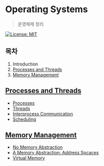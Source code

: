 # Operating Systems

> 운영체제 정리

> [운영체제 책 링크]: https://www.pearson.com/us/higher-education/program/Tanenbaum-Modern-Operating-Systems-4th-Edition/PGM80736.html

[![License: MIT](https://img.shields.io/badge/License-MIT-yellow.svg)](https://opensource.org/licenses/MIT)

## 목차

1. Introduction
2. [Processes and Threads](#processes-and-threads )
3. [Memory Management](#memory-management)

## [Processes and Threads](./02_ProcessesAndThreads)

- [Processes](./02_ProcessesAndThreads/01_Processes.md)
- [Threads](./02_ProcessesAndThreads/02_Threads.md)
- [Interprocess Communication](./02_ProcessesAndThreads/03_InterprocessCommunication.md)
- [Scheduling](./02_ProcessesAndThreads/04_Scheduling.md)

## [Memory Management](./03_MemoryManagement)

- [No Memory Abstraction](./03_MemoryManagement/01_NoMemoryAbstraction.md)
- [A Memory Abstraction: Address Spcaces](./03_MemoryManagement/02_AMemoryAbstraction_AddressSpaces.md)
- [Virtual Memory](./03_MemoryManagement/03_VirtualMemory.md)


